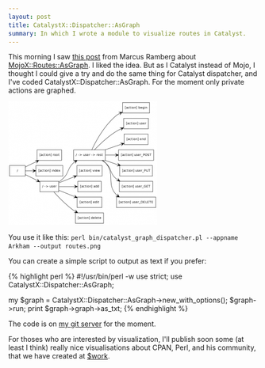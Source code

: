 ```yaml
---
layout: post
title: CatalystX::Dispatcher::AsGraph
summary: In which I wrote a module to visualize routes in Catalyst.
---
```


This morning I saw [this post](http://marcus.nordaaker.com/awesome-route-graph-with-mojoxroutesasgraph/) from Marcus Ramberg about [MojoX::Routes::AsGraph](http://search.cpan.org/perldoc?MojoX::Routes::AsGraph). I liked the idea. But as I Catalyst instead of Mojo, I thought I could give a try and do the same thing for Catalyst dispatcher, and I've coded CatalystX::Dispatcher::AsGraph. For the moment only private actions are graphed.

<img src='/static/imgs/routes-300x249.png' alt='routes'>

You use it like this: `perl bin/catalyst_graph_dispatcher.pl --appname Arkham --output routes.png`

You can create a simple script to output as text if you prefer:

{% highlight perl %}
#!/usr/bin/perl -w
use strict;
use CatalystX::Dispatcher::AsGraph;

my $graph = CatalystX::Dispatcher::AsGraph->new_with_options();
$graph->run;
print $graph->graph->as_txt;
{% endhighlight %}

The code is on [my git server](http://git.lumberjaph.net/p5-catalystx-dispatcher-asgraph.git/) for the moment.

For thoses who are interested by visualization, I'll publish soon some (at least I think) really nice visualisations about CPAN, Perl, and his community, that we have created at [$work](http://rtgi.fr).
